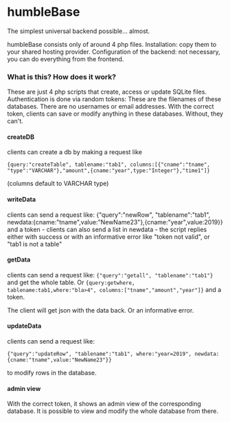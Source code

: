 # humbleBase

The simplest universal backend possible... almost.

humbleBase consists only of around 4 php files. Installation: copy them to your shared hosting provider. Configuration of the backend: not necessary, you can do everything from the frontend.

### What is this? How does it work?

These are just 4 php scripts that create, access or update SQLite files. Authentication is done via random tokens: These are the filenames of these databases. There are no usernames or email addresses. With the correct token, clients can save or modify anything in these databases. Without, they can't.



#### createDB
clients can create a db by making a request like 
```
{query:"createTable", tablename:"tab1", columns:[{"cname":"tname", "type":"VARCHAR"},"amount",{cname:"year",type:"Integer"},"time1"]} 
```
(columns default to VARCHAR type)

#### writeData
clients can send a request like: {"query":"newRow", "tablename":"tab1", newdata:{cname:"tname",value:"NewName23"},{cname:"year",value:2019}} and a token 
    - clients can also send a list in newdata
    - the script replies either with success or with an informative error like "token not valid", or "tab1 is not a table"

#### getData
clients can send a request like: `{"query":"getall", "tablename":"tab1"}` and get the whole table. Or `{query:getwhere, tablename:tab1,where:"bla>4", columns:["tname","amount","year"]}` and a token.

The client will get json with the data back. Or an informative error.

#### updateData
clients can send a request like: 
```
{"query":"updateRow", "tablename":"tab1", where:"year=2019", newdata:{cname:"tname",value:"NewName23"}}
```
to modify rows in the database.


#### admin view
With the correct token, it shows an admin view of the corresponding database. It is possible to view and modify the whole database from there.
